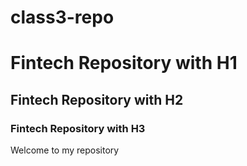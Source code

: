 # class3-repo

# Fintech Repository with H1

## Fintech Repository with H2

### Fintech Repository with H3

Welcome to my repository